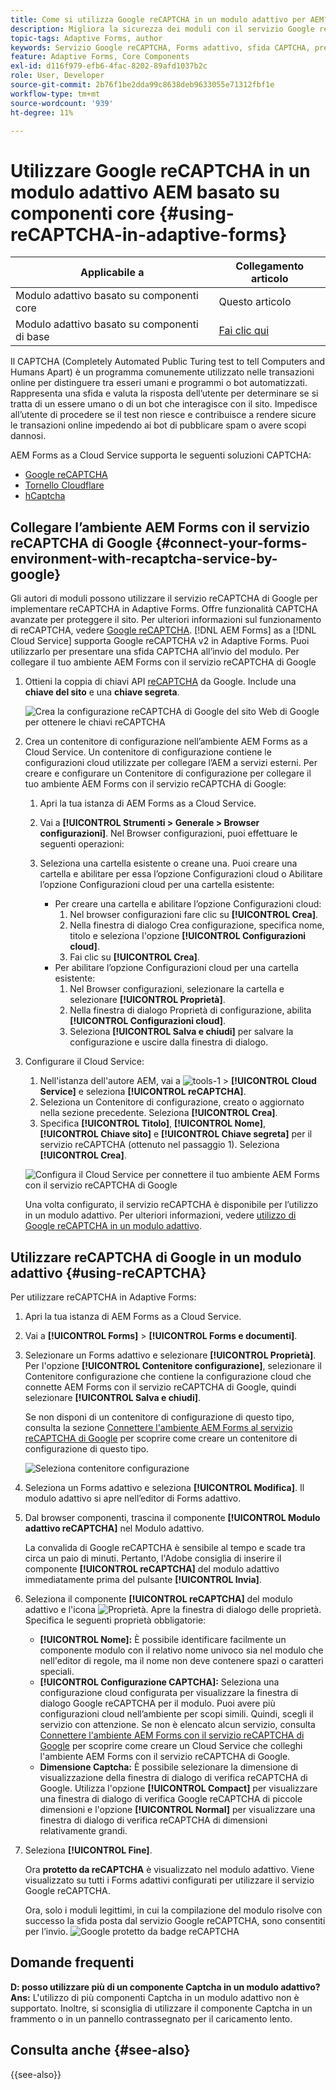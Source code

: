```yaml
---
title: Come si utilizza Google reCAPTCHA in un modulo adattivo per AEM?
description: Migliora la sicurezza dei moduli con il servizio Google reCAPTCHA. Guida dettagliata all’interno!
topic-tags: Adaptive Forms, author
keywords: Servizio Google reCAPTCHA, Forms adattivo, sfida CAPTCHA, prevenzione dei bot, componenti core, sicurezza dell’invio dei moduli, prevenzione della posta indesiderata dei moduli
feature: Adaptive Forms, Core Components
exl-id: d116f979-efb6-4fac-8202-89afd1037b2c
role: User, Developer
source-git-commit: 2b76f1be2dda99c8638deb9633055e71312fbf1e
workflow-type: tm+mt
source-wordcount: '939'
ht-degree: 11%

---
```


# Utilizzare Google reCAPTCHA in un modulo adattivo AEM basato su componenti core {#using-reCAPTCHA-in-adaptive-forms}

| Applicabile a | Collegamento articolo |
| -------- | ---------------------------- |
| Modulo adattivo basato su componenti core | Questo articolo |
| Modulo adattivo basato su componenti di base | [Fai clic qui](/help/forms/captcha-adaptive-forms.md) |

Il CAPTCHA (Completely Automated Public Turing test to tell Computers and Humans Apart) è un programma comunemente utilizzato nelle transazioni online per distinguere tra esseri umani e programmi o bot automatizzati. Rappresenta una sfida e valuta la risposta dell’utente per determinare se si tratta di un essere umano o di un bot che interagisce con il sito. Impedisce all’utente di procedere se il test non riesce e contribuisce a rendere sicure le transazioni online impedendo ai bot di pubblicare spam o avere scopi dannosi.

AEM Forms as a Cloud Service supporta le seguenti soluzioni CAPTCHA:

* [Google reCAPTCHA](#connect-your-aem-forms-environment-with-recaptcha-service-by-google)
* [Tornello Cloudflare](/help/forms/integrate-adaptive-forms-turnstile-core-components.md)
* [hCaptcha](/help/forms/integrate-adaptive-forms-hcaptcha-core-components.md)


## Collegare l’ambiente AEM Forms con il servizio reCAPTCHA di Google {#connect-your-forms-environment-with-recaptcha-service-by-google}

Gli autori di moduli possono utilizzare il servizio reCAPTCHA di Google per implementare reCAPTCHA in Adaptive Forms. Offre funzionalità CAPTCHA avanzate per proteggere il sito. Per ulteriori informazioni sul funzionamento di reCAPTCHA, vedere [Google reCAPTCHA](https://developers.google.com/recaptcha/). [!DNL AEM Forms] as a [!DNL Cloud Service] supporta Google reCAPTCHA v2 in Adaptive Forms. Puoi utilizzarlo per presentare una sfida CAPTCHA all’invio del modulo. Per collegare il tuo ambiente AEM Forms con il servizio reCAPTCHA di Google

1. Ottieni la coppia di chiavi API [reCAPTCHA](https://www.google.com/recaptcha/admin) da Google. Include una **chiave del sito** e una **chiave segreta**.

   ![Crea la configurazione reCAPTCHA di Google del sito Web di Google per ottenere le chiavi reCAPTCHA](/help/forms/assets/google-captcha.gif)
1. Crea un contenitore di configurazione nell’ambiente AEM Forms as a Cloud Service. Un contenitore di configurazione contiene le configurazioni cloud utilizzate per collegare l’AEM a servizi esterni. Per creare e configurare un Contenitore di configurazione per collegare il tuo ambiente AEM Forms con il servizio reCAPTCHA di Google:
   1. Apri la tua istanza di AEM Forms as a Cloud Service.
   1. Vai a **[!UICONTROL Strumenti > Generale > Browser configurazioni]**. Nel Browser configurazioni, puoi effettuare le seguenti operazioni:
   1. Seleziona una cartella esistente o creane una. Puoi creare una cartella e abilitare per essa l’opzione Configurazioni cloud o Abilitare l’opzione Configurazioni cloud per una cartella esistente:

      * Per creare una cartella e abilitare l’opzione Configurazioni cloud:
         1. Nel browser configurazioni fare clic su **[!UICONTROL Crea]**.
         1. Nella finestra di dialogo Crea configurazione, specifica nome, titolo e seleziona l&#39;opzione **[!UICONTROL Configurazioni cloud]**.
         1. Fai clic su **[!UICONTROL Crea]**.
      * Per abilitare l’opzione Configurazioni cloud per una cartella esistente:
         1. Nel Browser configurazioni, selezionare la cartella e selezionare **[!UICONTROL Proprietà]**.
         1. Nella finestra di dialogo Proprietà di configurazione, abilita **[!UICONTROL Configurazioni cloud]**.
         1. Seleziona **[!UICONTROL Salva e chiudi]** per salvare la configurazione e uscire dalla finestra di dialogo.

1. Configurare il Cloud Service:
   1. Nell&#39;istanza dell&#39;autore AEM, vai a ![tools-1](assets/tools-1.png) > **[!UICONTROL Cloud Service]** e seleziona **[!UICONTROL reCAPTCHA]**.
   1. Seleziona un Contenitore di configurazione, creato o aggiornato nella sezione precedente. Seleziona **[!UICONTROL Crea]**.
   1. Specifica **[!UICONTROL Titolo]**, **[!UICONTROL Nome]**, **[!UICONTROL Chiave sito]** e **[!UICONTROL Chiave segreta]** per il servizio reCAPTCHA (ottenuto nel passaggio 1). Seleziona **[!UICONTROL Crea]**.

   ![Configura il Cloud Service per connettere il tuo ambiente AEM Forms con il servizio reCAPTCHA di Google](/help/forms/assets/captcha-configuration.gif)

   Una volta configurato, il servizio reCAPTCHA è disponibile per l’utilizzo in un modulo adattivo. Per ulteriori informazioni, vedere [utilizzo di Google reCAPTCHA in un modulo adattivo](#using-reCAPTCHA).

## Utilizzare reCAPTCHA di Google in un modulo adattivo {#using-reCAPTCHA}

Per utilizzare reCAPTCHA in Adaptive Forms:

1. Apri la tua istanza di AEM Forms as a Cloud Service.
1. Vai a **[!UICONTROL Forms]** > **[!UICONTROL Forms e documenti]**.
1. Selezionare un Forms adattivo e selezionare **[!UICONTROL Proprietà]**. Per l&#39;opzione **[!UICONTROL Contenitore configurazione]**, selezionare il Contenitore configurazione che contiene la configurazione cloud che connette AEM Forms con il servizio reCAPTCHA di Google, quindi selezionare **[!UICONTROL Salva e chiudi]**.

   Se non disponi di un contenitore di configurazione di questo tipo, consulta la sezione [Connettere l&#39;ambiente AEM Forms al servizio reCAPTCHA di Google](#connect-your-forms-environment-with-recaptcha-service-by-google) per scoprire come creare un contenitore di configurazione di questo tipo.

   ![Seleziona contenitore configurazione](/help/forms/assets/captcha-properties.png)

1. Seleziona un Forms adattivo e seleziona **[!UICONTROL Modifica]**. Il modulo adattivo si apre nell’editor di Forms adattivo.
1. Dal browser componenti, trascina il componente **[!UICONTROL Modulo adattivo reCAPTCHA]** nel Modulo adattivo.

   La convalida di Google reCAPTCHA è sensibile al tempo e scade tra circa un paio di minuti. Pertanto, l&#39;Adobe consiglia di inserire il componente **[!UICONTROL reCAPTCHA]** del modulo adattivo immediatamente prima del pulsante **[!UICONTROL Invia]**.

1. Seleziona il componente **[!UICONTROL reCAPTCHA]** del modulo adattivo e l&#39;icona ![Proprietà](assets/configure-icon.svg). Apre la finestra di dialogo delle proprietà. Specifica le seguenti proprietà obbligatorie:
   * **[!UICONTROL Nome]:** È possibile identificare facilmente un componente modulo con il relativo nome univoco sia nel modulo che nell&#39;editor di regole, ma il nome non deve contenere spazi o caratteri speciali.
   * **[!UICONTROL Configurazione CAPTCHA]:** Seleziona una configurazione cloud configurata per visualizzare la finestra di dialogo Google reCAPTCHA per il modulo. Puoi avere più configurazioni cloud nell’ambiente per scopi simili. Quindi, scegli il servizio con attenzione. Se non è elencato alcun servizio, consulta [Connettere l&#39;ambiente AEM Forms con il servizio reCAPTCHA di Google](#connect-your-forms-environment-with-recaptcha-service-by-google) per scoprire come creare un Cloud Service che colleghi l&#39;ambiente AEM Forms con il servizio reCAPTCHA di Google.
   * **Dimensione Captcha:** È possibile selezionare la dimensione di visualizzazione della finestra di dialogo di verifica reCAPTCHA di Google. Utilizza l&#39;opzione **[!UICONTROL Compact]** per visualizzare una finestra di dialogo di verifica Google reCAPTCHA di piccole dimensioni e l&#39;opzione **[!UICONTROL Normal]** per visualizzare una finestra di dialogo di verifica reCAPTCHA di dimensioni relativamente grandi.

1. Seleziona **[!UICONTROL Fine]**.

   Ora **protetto da reCAPTCHA** è visualizzato nel modulo adattivo. Viene visualizzato su tutti i Forms adattivi configurati per utilizzare il servizio Google reCAPTCHA.

   Ora, solo i moduli legittimi, in cui la compilazione del modulo risolve con successo la sfida posta dal servizio Google reCAPTCHA, sono consentiti per l’invio.
   ![Google protetto da badge reCAPTCHA](/help/forms/assets/google-recaptcha-v2.png)

<!--
### Show or hide CAPTCHA component based on rules {#show-hide-captcha}

You can select to show or hide the CAPTCHA component based on rules that you apply on a component in an Adaptive Form. Select the component, select ![edit rules](assets/edit-rules-icon.svg), and select **[!UICONTROL Create]** to create a rule. For more information on creating rules, see [Rule Editor](rule-editor.md).

For example, the CAPTCHA component must display in an Adaptive Form only if the Currency Value field in the form has a value of more than 25000.

Select the **[!UICONTROL Currency Value]** field in the form and create the following rules:

![Show or hide rules](assets/rules-show-hide-captcha.png)

   >[!NOTE]
   >
   > When you select a reCAPTCHA v2 configuration and the size is set to [!UICONTROL Invisible], the show/hide option remains disabled.

   -->

## Domande frequenti

**D: posso utilizzare più di un componente Captcha in un modulo adattivo?**
**Ans:** L&#39;utilizzo di più componenti Captcha in un modulo adattivo non è supportato. Inoltre, si sconsiglia di utilizzare il componente Captcha in un frammento o in un pannello contrassegnato per il caricamento lento.

## Consulta anche {#see-also}

{{see-also}}